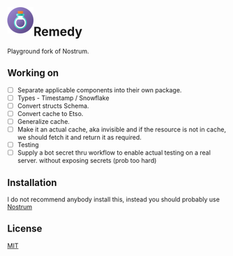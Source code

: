 <img align="left" width="60" height="60" src="/remedy.png"> 

# Remedy

Playground fork of Nostrum.

## Working on

- [ ] Separate applicable components into their own package.
- [ ] Types - Timestamp / Snowflake
- [ ] Convert structs Schema.
- [ ] Convert cache to Etso.
- [ ] Generalize cache.
- [ ] Make it an actual cache, aka invisible and if the resource is not in cache, we should fetch it and return it as required.
- [ ] Testing
- [ ] Supply a bot secret thru workflow to enable actual testing on a real server. without exposing secrets (prob too hard)

## Installation

I do not recommend anybody install this, instead you should probably use [Nostrum](https://github.com/Kraigie/nostrum)

## License
[MIT](https://opensource.org/licenses/MIT)

